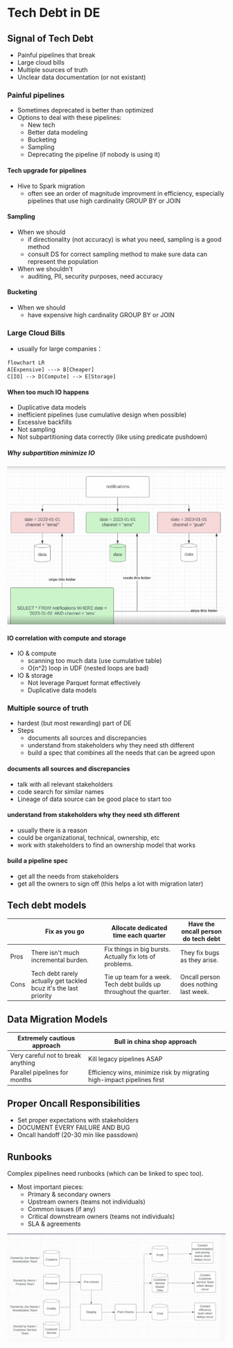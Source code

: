 # Tech Debt in DE

## Signal of Tech Debt
- Painful pipelines that break
- Large cloud bills
- Multiple  sources of truth
- Unclear data documentation (or not existant)

### Painful pipelines
- Sometimes deprecated is better than optimized
- Options to deal with these pipelines:
    - New tech
    - Better data modeling
    - Bucketing
    - Sampling
    - Deprecating the pipeline (if nobody is using it)

#### Tech upgrade for pipelines
- Hive to Spark migration
    - often see an order of magnitude improvment in efficiency, especially pipelines that use high cardinality GROUP BY or JOIN

#### Sampling
- When we should
    - if directionality (not accuracy) is what you need, sampling is a good method
    - consult DS for correct sampling method to make sure data can represent the population
- When we shouldn't
    - auditing, PII, security purposes, need accuracy

#### Bucketing
- When we should
    - have expensive high cardinality GROUP BY or JOIN

### Large Cloud Bills
- usually for large companies：
```mermaid
flowchart LR
A[Expensive] ---> B[Cheaper]
C[IO] --> D[Compute] --> E[Storage]
```

#### When too much IO happens
- Duplicative data models
- inefficient pipelines (use cumulative design when possible)
- Excessive backfills
- Not sampling
- Not subpartitioning data correctly (like using predicate pushdown)

##### Why subpartition minimize IO
![alt text](image-3.png)

#### IO correlation with compute and storage
- IO & compute
    - scanning too much data (use cumulative table)
    - O(n^2) loop in UDF (nested loops are bad)
- IO & storage
    - Not leverage Parquet format effectively
    - Duplicative data models

### Multiple source of truth
- hardest (but most rewarding) part of DE
- Steps
    - documents all sources and discrepancies
    - understand from stakeholders why they need sth different
    - build a spec that combines all the needs that can be agreed upon

#### documents all sources and discrepancies
- talk with all relevant stakeholders
- code search for similar names
- Lineage of data source can be good place to start too

#### understand from stakeholders why they need sth different
- usually there is a reason
- could be organizational, technical, ownership, etc
- work with stakeholders to find an ownership model that works


#### build a pipeline spec
- get all the needs from stakeholders
- get all the owners to sign off (this helps a lot with migration later)

## Tech debt models
|      | Fix as you go                                                     | Allocate dedicated time each quarter                                | Have the oncall person do tech debt   |
|------|-------------------------------------------------------------------|---------------------------------------------------------------------|---------------------------------------|
| Pros | There isn't much incremental burden.                              | Fix things in big bursts. Actually fix lots of problems.            | They fix bugs as they arise.          |
| Cons | Tech debt rarely actually get tackled bcuz it's the last priority | Tie up team for a week. Tech debt builds up throughout the quarter. | Oncall person does nothing last week. |

## Data Migration Models
| Extremely cautious approach        | Bull in china shop approach                                             |
|------------------------------------|-------------------------------------------------------------------------|
| Very careful not to break anything | Kill legacy pipelines ASAP                                              |
| Parallel pipelines for months      | Efficiency wins, minimize risk by migrating high-impact pipelines first |

## Proper Oncall Responsibilities
- Set proper expectations with stakeholders
- DOCUMENT EVERY FAILURE AND BUG 
- Oncall handoff (20-30 min like passdown)

## Runbooks
Complex pipelines need runbooks (which can be linked to spec too).
- Most important pieces:
    - Primary & secondary owners
    - Upstream owners (teams not individuals)
    - Common issues (if any)
    - Critical downstream owners  (teams not individuals)
    - SLA & agreements

![alt text](image-4.png)